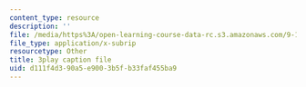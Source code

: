 ```yaml
---
content_type: resource
description: ''
file: /media/https%3A/open-learning-course-data-rc.s3.amazonaws.com/9-13-the-human-brain-spring-2019/d111f4d390a5e9003b5fb33faf455ba9_bAkuNXtgrLA.srt
file_type: application/x-subrip
resourcetype: Other
title: 3play caption file
uid: d111f4d3-90a5-e900-3b5f-b33faf455ba9
---
```

